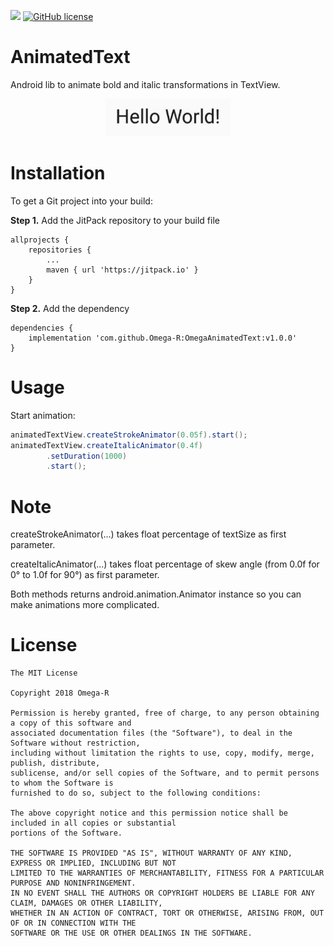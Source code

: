 [![](https://jitpack.io/v/Omega-R/OmegaAnimatedText.svg)](https://jitpack.io/#Omega-R/OmegaAnimatedText)
[![GitHub license](https://img.shields.io/github/license/mashape/apistatus.svg)](https://opensource.org/licenses/MIT)
# AnimatedText
Android lib to animate bold and italic transformations in TextView.

<p align="center">
    <img src="/images/AnimatedTextPreview.gif?raw=true" width="200" height="60" />
</p>

# Installation
To get a Git project into your build:

**Step 1.** Add the JitPack repository to your build file
```
allprojects {
    repositories {
        ...
        maven { url 'https://jitpack.io' }
    }
}
```
**Step 2.** Add the dependency
```
dependencies {
    implementation 'com.github.Omega-R:OmegaAnimatedText:v1.0.0'
}
```

# Usage
Start animation:
``` Java
animatedTextView.createStrokeAnimator(0.05f).start();
animatedTextView.createItalicAnimator(0.4f)
        .setDuration(1000)
        .start();
```

# Note
createStrokeAnimator(...) takes float percentage of textSize as first parameter.

createItalicAnimator(...) takes float percentage of skew angle (from 0.0f for 0&deg; to 1.0f for 90&deg;) as first parameter.

Both methods returns android.animation.Animator instance so you can make animations more complicated.

# License
```
The MIT License

Copyright 2018 Omega-R

Permission is hereby granted, free of charge, to any person obtaining a copy of this software and 
associated documentation files (the "Software"), to deal in the Software without restriction, 
including without limitation the rights to use, copy, modify, merge, publish, distribute, 
sublicense, and/or sell copies of the Software, and to permit persons to whom the Software is 
furnished to do so, subject to the following conditions:

The above copyright notice and this permission notice shall be included in all copies or substantial
portions of the Software.

THE SOFTWARE IS PROVIDED "AS IS", WITHOUT WARRANTY OF ANY KIND, EXPRESS OR IMPLIED, INCLUDING BUT NOT 
LIMITED TO THE WARRANTIES OF MERCHANTABILITY, FITNESS FOR A PARTICULAR PURPOSE AND NONINFRINGEMENT. 
IN NO EVENT SHALL THE AUTHORS OR COPYRIGHT HOLDERS BE LIABLE FOR ANY CLAIM, DAMAGES OR OTHER LIABILITY, 
WHETHER IN AN ACTION OF CONTRACT, TORT OR OTHERWISE, ARISING FROM, OUT OF OR IN CONNECTION WITH THE 
SOFTWARE OR THE USE OR OTHER DEALINGS IN THE SOFTWARE.
```
